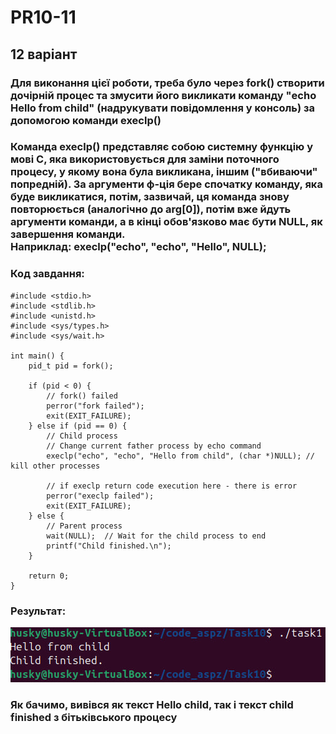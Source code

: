 # PR10-11

## 12 варіант
### Для виконання цієї роботи, треба було через fork() створити дочірній процес та змусити його викликати команду "echo Hello from child" (надрукувати повідомлення у консоль) за допомогою команди execlp()
### Команда execlp() представляє собою системну функцію у мові С, яка використовується для заміни поточного процесу, у якому вона була викликана, іншим ("вбиваючи" попредній). За аргументи ф-ція бере спочатку команду, яка буде викликатися, потім, зазвичай, ця команда знову повторюється (аналогічно до arg[0]), потім вже йдуть аргументи команди, а в кінці обов'язково має бути NULL, як завершення команди.<br>Наприклад:  execlp("echo", "echo", "Hello", NULL);
### Код завдання:
```
#include <stdio.h>
#include <stdlib.h>
#include <unistd.h>
#include <sys/types.h>
#include <sys/wait.h>

int main() {
    pid_t pid = fork();

    if (pid < 0) {
        // fork() failed
        perror("fork failed");
        exit(EXIT_FAILURE);
    } else if (pid == 0) {
        // Child process
        // Change current father process by echo command
        execlp("echo", "echo", "Hello from child", (char *)NULL); // kill other processes

        // if execlp return code execution here - there is error
        perror("execlp failed");
        exit(EXIT_FAILURE);
    } else {
        // Parent process
        wait(NULL);  // Wait for the child process to end
        printf("Child finished.\n");
    }

    return 0;
}
```

### Результат:
![alt text](image.png)
### Як бачимо, вивівся як текст Hello child, так і текст child finished з бітьківського процесу